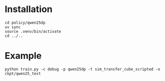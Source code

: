 # Installation
```shell
cd policy/qwen25dp
uv sync
source .venv/bin/activate
cd ../..
```

# Example
```shell
python train.py -c debug -p qwen25dp -t sim_transfer_cube_scripted -o ckpt/qwen25_test
```